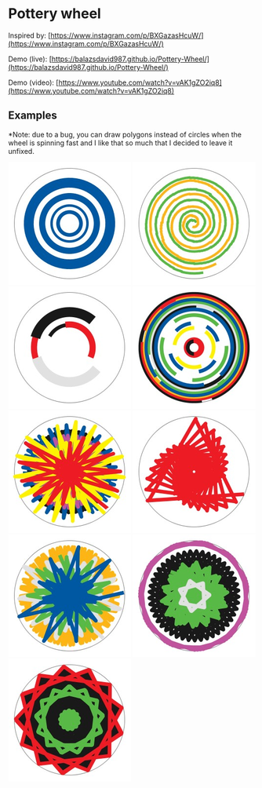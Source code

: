 # Pottery wheel

Inspired by: [https://www.instagram.com/p/BXGazasHcuW/](https://www.instagram.com/p/BXGazasHcuW/)

Demo (live): [https://balazsdavid987.github.io/Pottery-Wheel/](https://balazsdavid987.github.io/Pottery-Wheel/)

Demo (video): [https://www.youtube.com/watch?v=vAK1gZO2iq8](https://www.youtube.com/watch?v=vAK1gZO2iq8) 

## Examples

*Note: due to a bug, you can draw polygons instead of circles when the wheel is spinning fast and I like that so much that I decided to leave it unfixed.

![](examples/pottery-wheel-1.jpg)
![](examples/pottery-wheel-2.jpg)
![](examples/pottery-wheel-3.jpg)
![](examples/pottery-wheel-4.jpg)
![](examples/pottery-wheel-5.jpg)
![](examples/pottery-wheel-6.jpg)
![](examples/pottery-wheel-7.jpg)
![](examples/pottery-wheel-8.jpg)
![](examples/pottery-wheel-9.jpg)